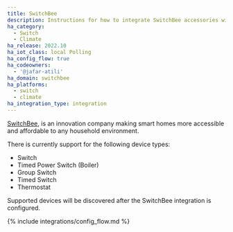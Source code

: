 ```yaml
---
title: SwitchBee
description: Instructions for how to integrate SwitchBee accessories within Home Assistant.
ha_category:
  - Switch
  - Climate
ha_release: 2022.10
ha_iot_class: local Polling
ha_config_flow: true
ha_codeowners:
  - '@jafar-atili'
ha_domain: switchbee
ha_platforms:
  - switch
  - climate
ha_integration_type: integration
---
```


[SwitchBee](https://www.switchbee.com), is an innovation company making smart homes more accessible and affordable to any household environment.

There is currently support for the following device types:

- Switch 
- Timed Power Switch (Boiler)
- Group Switch
- Timed Switch
- Thermostat

Supported devices will be discovered after the SwitchBee integration is configured.

{% include integrations/config_flow.md %}
